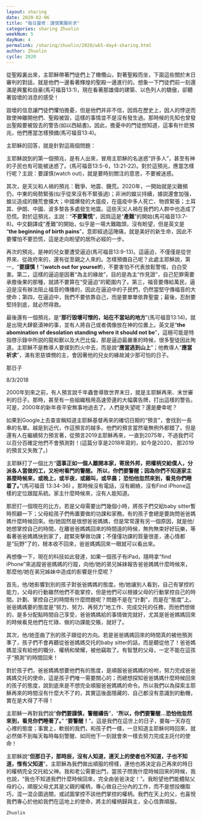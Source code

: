 ```yaml
---
layout: sharing
date: 2020-02-06
title: "每日靈修：謹慎驚醒祈求"
categories: sharing Zhuolin
weekNum: 5
dayNum: 4
permalink: /sharing/zhuolin/2020/wk5-day4-sharing.html
author: Zhuolin
cycle: 2020
---
```


   從聖殿裏出來，主耶穌帶著門徒們上了橄欖山，對著聖殿而坐，下面這些關於末日審判的對話，就是他們一邊看著輝煌的聖殿一邊進行的。想象一下門徒們前一刻還滿是興奮和自豪(馬可福音13:1)，現在看著那雄偉的建築、以色列人的驕傲，卻聽著毀壞的消息的感受！  

   毀壞的信息讓門徒們懼怕擔憂，但是他們并非不信，因爲在歷史上，因人的悖逆而致使神離開他們、聖殿被毀，這樣的事情並不是沒有發生過。那時候的先知也曾發出聖殿要被毀去的警告(如以西結書)。因此，擔憂中的門徒想知道，這事有什麽預兆，他們應當怎樣預備(馬可福音13:4)。  

   主耶穌的回答，就是針對這兩個問題：  
   
   主耶穌說到的第一個預兆，是有人出來，冒用主耶穌的名迷惑“許多人”，甚至有神的子民也有可能被迷惑了。(馬可福音13:5-6，13:21-22)。對於這預兆，應當怎樣行呢？主説：要謹慎(watch out)，就是要時刻關注的意思，不要被迷惑。  

   其次，是天災和人禍的預兆：戰爭、地震、饑荒。2020年，一開始就是災難頻仍，中東的局勢緊張(似乎從來沒有不緊張過)；非洲的蝗災持續，據説還會加强，蝗災造成的饑荒會擴大；中國爆發的大瘟疫，在瘟疫中多人死亡、物資緊張；土耳其、伊朗、中國、波多黎各多處發生地震。這些天災人禍在我們的人群中也造成了恐慌。對於這預兆，主説：“**不要驚慌**”，因爲這是“**產難**”的開始(馬可福音13:7-8)。中文翻譯成“產難”的開始，似乎是一場大難臨頭，沒有盼望，但是英文是 “**the beginning of birth pains**”，意即經過這陣痛，就是美好的新生命，因此不要懼怕不要恐慌，這是走向盼望的居所必經的一步。  

   再次的預兆，是神的兒女要遭受逼迫(馬可福音13:9-13)。這逼迫，不僅僅是從世界來、從政府來的，還有從至親之人來的。怎樣預備自己呢？此處主耶穌說，第一，“**要謹慎！**”(**watch out for yourself**)，不要害怕不代表放鬆警惕，白白受害。第二，這樣的逼迫是因著“為主的緣故”，目的是為主“作見證”，自己犯罪需要承擔後果的那種，就請不要算在“受逼迫”的範圍内了。第三，福音要傳給萬民，逼迫是沒有辦法阻止福音的傳播的，因此在逼迫中的子民們，仍然當堅守傳福音的大使命；第四，在逼迫中，我們不要依靠自己，而是要單單依靠聖靈；最後，忍耐要堅持到底，就必然得救。  

   最後還有一個預兆，是“**那行毀壞可憎的，站在不當站的地方**”(馬可福音13:14)。就是出現大肆褻瀆神的事，並有人將自己或者偶像放在神的位置上。英文是“**the abomination of desolation standing where it should not be**”，這極可能是特指啓示錄中所説的龍和獸以及大巴比倫，那是逼迫最嚴重的時候，很多聖徒因此殉道。主耶穌不是教導人要撲到烈火中去，而是說“**應當逃到山上**”；他教導人“**應當祈求**”，滿有恩慈憐憫的主，會因著他的兒女的緣故減少那可怕的日子。  
   

那日子  

8/3/2018  

  2000年到來之前，有人預言說千年蟲會導致世界末日，就是主耶穌再來、末世審判的日子。那時，甚至有一些組織租用高速旁邊的大幅廣告牌，打出這樣的警告。可是，2000年的新年夜平安無事地過去了。人們是失望呢？還是慶幸呢？  

  如果到Google上去查宣稱知道主耶穌基督再來的確切日期的“預言”，會找到一長串的名單。越是到近代，作這預言的越多。他們的預言當然毫無例外都錯了。但是還有人在繼續努力預言著，從預言2019主耶穌再來，一直到2075年，不過我們可以百分百確定他們不會預測對！(這篇分享是2018年寫的，如今是2020， 那2019的預言又失敗了。)  

  主耶穌打了一個比方“**這事正如一個人離開本家，寄居外邦，把權柄交給僕人，分派各人當做的工，又吩咐看門的警醒。 所以，你們要警醒；因為你們不知道家主甚麼時候來，或晚上，或半夜，或雞叫，或早晨； 恐怕他忽然來到，看見你們睡着了。**”(馬可福音 13:34-36) 。那時候沒有電話，沒有網絡，沒有Find iPhone這樣的定位跟蹤系統。家主什麼時候來，沒有人能知道。  

  那麽打一個現在的比方。若是父母需要出門幾個小時，將孩子們交給baby sitter暫時照顧一下；父母給孩子們佈置要做的功課和家務。有的孩子會總是要詢問爸爸媽媽什麼時候回來。他/她固然是很想爸爸媽媽，但是常常還有另一個原因，就是他/她想掌控自己的時間，在離爸爸媽媽回來的時間遠的時候，無拘無束好好玩樂，等看著爸爸媽媽快到家了，趕緊突擊做功課；不僅僅功課的質量很差，連心情都是“玩野”了的，根本收不回來，爸爸媽媽回來一眼就可以看出來。  

  再想像一下，現在的科技如此發達，如果一個孩子有iPad，隨時拿“find iPhone”來追蹤爸爸媽媽的行蹤，向他/她的弟兄姊妹報告爸爸媽媽什麼時候來，那麼他/她在弟兄姊妹中造成的影響是什麼呢？  

  首先，他/她影響到別的孩子對爸爸媽媽的態度。他/她讓別人看到，自己有掌控的能力，父母的行動雖然他們不能掌控，但是他們可以根據父母的行動掌控自己的時間。計劃、掌控自己的時間有什麼問題呢？問題不是在“計劃”，而是在“態度”上。爸爸媽媽要的態度是“努力、努力、再努力”地工作、完成交托的任務，而他們想做的，是多分配點時間自己享受，爸爸媽媽給的事情做完就好，尤其是爸爸媽媽回來的時候看見他們在忙碌、做的功課能交賬，就好了。  

  其次，他/她歪曲了別的孩子跟從的方向。若是爸爸媽媽回來的時間真的被他預測準了，孩子們不會再聽從爸爸媽媽交托的baby sitter的話，而是聽從他了！爸爸媽媽並沒有給他的職分、權柄和榮耀，被他竊取了。有智慧的父母，一定不能在這孩子“預測”的時間回來！  

  對於孩子們，爸爸媽媽想要他們有的態度，是順服爸爸媽媽的吩咐，努力完成爸爸媽媽交托的使命，這是孩子們唯一需要關心的；而總想探知爸爸媽媽什麼時候回來的孩子的態度，說到底來是不想完全順服爸爸媽媽的命令。所以我們以為探索主耶穌再來的時間沒有什麼大不了的，其實這後面隱藏的、自己都沒有意識到的動機，實在是大得了不得！  

  主耶穌一再對我們說“**你們要謹慎，警醒禱告**”，“**所以，你們要警醒...恐怕他忽然來到，看見你們睡著了。**” “**要警醒！**”。這是我們在這世上的日子，要每一天存在心裡的態度；事實上，軟弱的我們，和孩子們一樣，一旦知道主耶穌何時回來，就必然做不到每天每時每刻警醒、如同他下一刻就會來一樣去努力完成主託付的使命！  

  主耶穌說“**但那日子，那時辰，沒有人知道，連天上的使者也不知道，子也不知道，惟有父知道**”。主耶穌為我們做出順服的榜樣，連他也將決定自己再來的時日的權柄完全交托給父神。我和老公需要出門，當孩子問我什麼時候回來的時候，我也說，“我也不知道我們什麼時候回來，完全由爸爸決定！”。我盼望他們能體貼父母的心，順服父母尤其是父親的權柄，專心做自己分內的工作，而不是想投機取巧，混一混企圖過關，或試圖掌控不該他們掌控的權柄。我們在天上的父，也喜悅我們專心於他給我們在這地上的使命，將主的權柄歸與主，全心信靠順服。  

`Zhuolin`  
